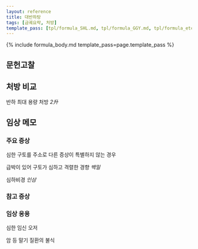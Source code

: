 ```yaml
---
layout: reference
title: 대반하탕
tags: [금궤요략, 처방]
template_pass: [tpl/formula_SHL.md, tpl/formula_GGY.md, tpl/formula_etc.md]
---
```


{% include formula_body.md template_pass=page.template_pass %}


## 문헌고찰


## 처방 비교

반하 최대 용량 처방 _2升_

## 임상 메모



### 주요 증상

심한 구토를 주소로 다른 증상이 특별하지 않는 경우

급박이 있어 구토가 심하고 격렬한 경향 _백밀_

심하비경 _인삼_

### 참고 증상

### 임상 응용

심한 임신 오저

암 등 말기 질환의 불식
